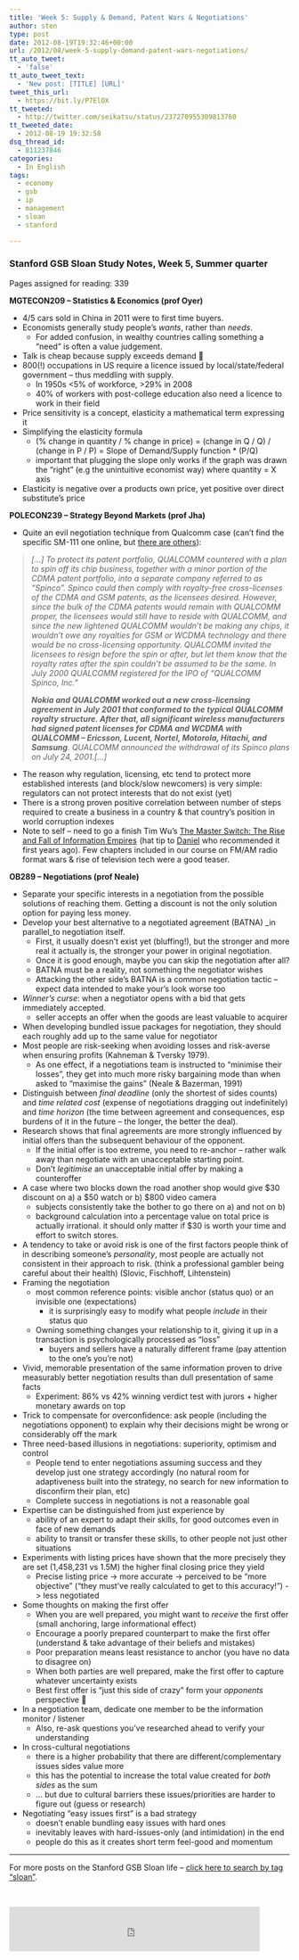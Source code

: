 ```yaml
---
title: 'Week 5: Supply & Demand, Patent Wars & Negotiations'
author: sten
type: post
date: 2012-08-19T19:32:46+00:00
url: /2012/08/week-5-supply-demand-patent-wars-negotiations/
tt_auto_tweet:
  - 'false'
tt_auto_tweet_text:
  - 'New post: [TITLE] [URL]'
tweet_this_url:
  - https://bit.ly/P7ElOX
tt_tweeted:
  - http://twitter.com/seikatsu/status/237270955309813760
tt_tweeted_date:
  - 2012-08-19 19:32:58
dsq_thread_id:
  - 811237846
categories:
  - In English
tags:
  - economy
  - gsb
  - ip
  - management
  - sloan
  - stanford

---
```

### Stanford GSB Sloan Study Notes, Week 5, Summer quarter

Pages assigned for reading: 339

**MGTECON209 &#8211; Statistics & Economics (prof Oyer)**

  * 4/5 cars sold in China in 2011 were to first time buyers.
  * Economists generally study people&#8217;s _wants_, rather than _needs_. 
      * For added confusion, in wealthy countries calling something a &#8220;need&#8221; is often a value judgement.
  * Talk is cheap because supply exceeds demand 🙂
  * 800(!) occupations in US require a licence issued by local/state/federal government &#8211; thus meddling with supply. 
      * In 1950s <5% of workforce, >29% in 2008
      * 40% of workers with post-college education also need a licence to work in their field
  * Price sensitivity is a concept, elasticity a mathematical term expressing it
  * Simplifying the elasticity formula 
      * (% change in quantity / % change in price) = (change in Q / Q) / (change in P / P) = Slope of Demand/Supply function * (P/Q)
      * important that plugging the slope only works if the graph was drawn the &#8220;right&#8221; (e.g the unintuitive economist way) where quantity = X axis
  * Elasticity is negative over a products own price, yet positive over direct substitute&#8217;s price

<div>
  <!--more-->
</div>

**POLECON239 &#8211; Strategy Beyond Markets (prof Jha)**

  * Quite an evil negotiation technique from Qualcomm case (can&#8217;t find the specific SM-111 one online, but [there are others][1]):

> _[&#8230;] To protect its patent portfolio, QUALCOMM countered with a plan to spin off its chip business, together with a minor portion of the CDMA patent portfolio, into a separate company referred to as “Spinco”. Spinco could then comply with royalty-free cross-licenses of the CDMA and GSM patents, as the licensees desired. However, since the bulk of the CDMA patents would remain with QUALCOMM proper, the licensees would still have to reside with QUALCOMM, and since the new lightened QUALCOMM wouldn’t be making any chips, it wouldn’t owe any royalties for GSM or WCDMA technology and there would be no cross-licensing opportunity. QUALCOMM invited the licensees to resign before the spin or after, but let them know that the royalty rates after the spin couldn’t be assumed to be the same. In July 2000 QUALCOMM registered for the IPO of “QUALCOMM Spinco, Inc.”_
> 
> ___Nokia and QUALCOMM worked out a new cross-licensing agreement in July 2001 that conformed to the typical QUALCOMM royalty structure. After that, all significant wireless manufacturers had signed patent licenses for CDMA and WCDMA with QUALCOMM &#8211; Ericsson, Lucent, Nortel, Motorola, Hitachi, and Samsung__._ _QUALCOMM announced the withdrawal of its Spinco plans on July 24, 2001.[&#8230;]_

  * The reason why regulation, licensing, etc tend to protect more established interests (and block/slow newcomers) is very simple: regulators can not protect interests that do not exist (yet)
  * There is a strong proven positive correlation between number of steps required to create a business in a country & that country&#8217;s position in world corruption indexes
  * Note to self &#8211; need to go a finish Tim Wu&#8217;s [The Master Switch: The Rise and Fall of Information Empires][2]<img style="border: none !important; margin: 0px !important;" src="http://www.assoc-amazon.com/e/ir?t=seikatsu-20&l=as2&o=1&a=0307269930" alt="" width="1" height="1" border="0" /> (hat tip to [Daniel][3] who recommended it first years ago). Few chapters included in our course on FM/AM radio format wars & rise of television tech were a good teaser.

**OB289 &#8211; Negotiations (prof Neale)**

  * Separate your specific interests in a negotiation from the possible solutions of reaching them. Getting a discount is not the only solution option for paying less money.
  * Develop your best alternative to a negotiated agreement (BATNA) _in parallel_to negotiation itself. 
      * First, it usually doesn&#8217;t exist yet (bluffing!), but the stronger and more real it actually is, the stronger your power in original negotiation.
      * Once it is good enough, maybe you can skip the negotiation after all?
      * BATNA must be a reality, not something the negotiator wishes
      * Attacking the other side&#8217;s BATNA is a common negotiation tactic &#8211; expect data intended to make your&#8217;s look worse too
  * _Winner&#8217;s curse_: when a negotiator opens with a bid that gets immediately accepted. 
      * seller accepts an offer when the goods are least valuable to acquirer
  * When developing bundled issue packages for negotiation, they should each roughly add up to the same value for negotiator
  * Most people are risk-seeking when avoiding losses and risk-averse when ensuring profits (Kahneman & Tversky 1979). 
      * As one effect, if a negotiations team is instructed to &#8220;minimise their losses&#8221;, they get into much more risky bargaining mode than when asked to &#8220;maximise the gains&#8221; (Neale & Bazerman, 1991)
  * Distinguish between _final deadline_ (only the shortest of sides counts) and _time related cost_ (expense of negotiations dragging out indefinitely) and _time horizon_ (the time between agreement and consequences, esp burdens of it in the future &#8211; the longer, the better the deal).
  * Research shows that final agreements are more strongly influenced by initial offers than the subsequent behaviour of the opponent. 
      * If the initial offer is too extreme, you need to re-anchor &#8211; rather walk away than negotiate with an unacceptable starting point.
      * Don&#8217;t _legitimise_ an unacceptable initial offer by making a counteroffer
  * A case where two blocks down the road another shop would give $30 discount on a) a $50 watch or b) $800 video camera 
      * subjects consistently take the bother to go there on a) and not on b)
      * background calculation into a percentage value on total price is actually irrational. it should only matter if $30 is worth your time and effort to switch stores.
  * A tendency to take or avoid risk is one of the first factors people think of in describing someone&#8217;s _personality_, most people are actually not consistent in their approach to risk. (think a professional gambler being careful about their health) (Slovic, Fischhoff, Lihtenstein)
  * Framing the negotiation 
      * most common reference points: visible anchor (status quo) or an invisible one (expectations) 
          * it is surprisingly easy to modify what people _include_ in their status quo
      * Owning something changes your relationship to it, giving it up in a transaction is psychologically processed as &#8220;loss&#8221; 
          * buyers and sellers have a naturally different frame (pay attention to the one&#8217;s you&#8217;re not)
  * Vivid, memorable presentation of the same information proven to drive measurably better negotiation results than dull presentation of same facts 
      * Experiment: 86% vs 42% winning verdict test with jurors + higher monetary awards on top
  * Trick to compensate for overconfidence: ask people (including the negotiations opponent) to explain why their decisions might be wrong or considerably off the mark
  * Three need-based illusions in negotiations: superiority, optimism and control 
      * People tend to enter negotiations assuming success and they develop just one strategy accordingly (no natural room for adaptiveness built into the strategy, no search for new information to disconfirm their plan, etc)
      * Complete success in negotiations is not a reasonable goal
  * Expertise can be distinguished from just experience by 
      * ability of an expert to adapt their skills, for good outcomes even in face of new demands
      * ability to transit or transfer these skills, to other people not just other situations
  * Experiments with listing prices have shown that the more precisely they are set (1,458,231 vs 1.5M) the higher final closing price they yield 
      * Precise listing price -> more accurate -> perceived to be &#8220;more objective&#8221; (&#8220;they must&#8217;ve really calculated to get to this accuracy!&#8221;) -> less negotiated
  * Some thoughts on making the first offer 
      * When you are well prepared, you might want to _receive_ the first offer (small anchoring, large informational effect)
      * Encourage a poorly prepared counterpart to make the first offer (understand & take advantage of their beliefs and mistakes)
      * Poor preparation means least resistance to anchor (you have no data to disagree on)
      * When both parties are well prepared, make the first offer to capture whatever uncertainty exists
      * Best first offer is &#8220;just this side of crazy&#8221; form your _opponents_ perspective 🙂
  * In a negotiation team, dedicate one member to be the information monitor / listener 
      * Also, re-ask questions you&#8217;ve researched ahead to verify your understanding
  * In cross-cultural negotiations 
      * there is a higher probability that there are different/complementary issues sides value more
      * this has the potential to increase the total value created for _both sides_ as the sum
      * … but due to cultural barriers these issues/priorities are harder to figure out (guess or research)
  * Negotiating &#8220;easy issues first&#8221; is a bad strategy 
      * doesn&#8217;t enable bundling easy issues with hard ones
      * inevitably leaves with hard-issues-only (and intimidation) in the end
      * people do this as it creates short term feel-good and momentum

* * *

For more posts on the Stanford GSB Sloan life &#8211; [click here to search by tag &#8220;sloan&#8221;][4].

&nbsp;

<iframe src="http://www.facebook.com/plugins/like.php?href=http%3A%2F%2Fsten.tamkivi.com%2F2012%2F08%2Fweek-5-supply-demand-patent-wars-negotiations%2F&layout=standard&show_faces=true&width=450&action=like&colorscheme=light&height=80" scrolling="no" frameborder="0" style="border:none; overflow:hidden; width:450px; height:80px;" allowTransparency="true"></iframe>

 [1]: https://www.google.com/search?q=qualcomm+case+stanford&sugexp=chrome,mod=0&sourceid=chrome&ie=UTF-8
 [2]: http://www.amazon.com/gp/product/0307269930/ref=as_li_ss_tl?ie=UTF8&camp=1789&creative=390957&creativeASIN=0307269930&linkCode=as2&tag=seikatsu-20
 [3]: https://twitter.com/distantsignals
 [4]: http://sten.tamkivi.com/tag/sloan/